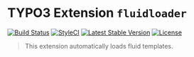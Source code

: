 # TYPO3 Extension ``fluidloader``

[![Build Status](https://travis-ci.org/Sethorax/typo3-fluidloader.svg?branch=master)](https://travis-ci.org/Sethorax/typo3-fluidloader)
[![StyleCI](https://styleci.io/repos/89520397/shield?branch=master)](https://styleci.io/repos/89520397)
[![Latest Stable Version](https://poser.pugx.org/sethorax/typo3-fluidloader/v/stable)](https://packagist.org/packages/sethorax/typo3-fluidloader)
[![License](https://poser.pugx.org/sethorax/typo3-fluidloader/license)](https://packagist.org/packages/sethorax/typo3-fluidloader)

> This extension automatically loads fluid templates.